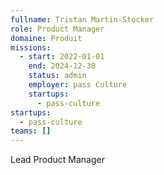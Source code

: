 ```yaml
---
fullname: Tristan Martin-Stocker
role: Product Manager
domaine: Produit
missions:
  - start: 2022-01-01
    end: 2024-12-30
    status: admin
    employer: pass Culture
    startups:
      - pass-culture
startups:
  - pass-culture
teams: []
---
```

Lead Product Manager